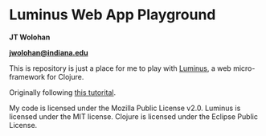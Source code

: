 Luminus Web App Playground
========
**JT Wolohan**

**jwolohan@indiana.edu**

This is repository is just a place for me to play with [Luminus](http://www.luminusweb.net/), a web micro-framework for Clojure.

Originally following [this tutorital](http://www.luminusweb.net/docs#guestbook_application).

My code is licensed under the Mozilla Public License v2.0. Luminus is licensed under the MIT license. Clojure is licensed under the Eclipse Public License.
